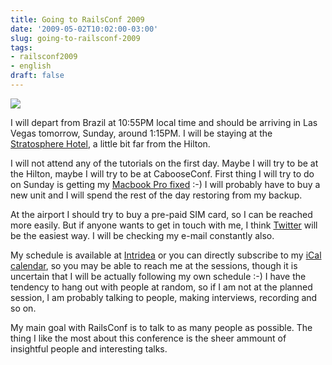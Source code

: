 ```yaml
---
title: Going to RailsConf 2009
date: '2009-05-02T10:02:00-03:00'
slug: going-to-railsconf-2009
tags:
- railsconf2009
- english
draft: false
---
```




 ![](http://uploads.en.oreilly.com/1/event/24/rails2009_125x125.jpg)

I will depart from Brazil at 10:55PM local time and should be arriving in Las Vegas tomorrow, Sunday, around 1:15PM. I will be staying at the [Stratosphere Hotel](http://stratospherehotel.com), a little bit far from the Hilton.

I will not attend any of the tutorials on the first day. Maybe I will try to be at the Hilton, maybe I will try to be at CabooseConf. First thing I will try to do on Sunday is getting my [Macbook Pro fixed](http://gizmodo.com/5061605/apple-confirms-failing-nvidia-graphics-cards-in-macbook-pros-offers-free-repairs-and-refunds) :-) I will probably have to buy a new unit and I will spend the rest of the day restoring from my backup.

At the airport I should try to buy a pre-paid SIM card, so I can be reached more easily. But if anyone wants to get in touch with me, I think [Twitter](http://twitter.com/akitaonrails) will be the easiest way. I will be checking my e-mail constantly also.

My schedule is available at [Intridea](http://railsconf.intridea.com/) or you can directly subscribe to my [iCal calendar](http://en.oreilly.com/rails2009/public/schedule/my_ical/46ebf9ee2c82e80d8ca1217bc7f04651), so you may be able to reach me at the sessions, though it is uncertain that I will be actually following my own schedule :-) I have the tendency to hang out with people at random, so if I am not at the planned session, I am probably talking to people, making interviews, recording and so on.

My main goal with RailsConf is to talk to as many people as possible. The thing I like the most about this conference is the sheer ammount of insightful people and interesting talks.

